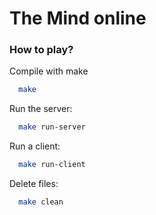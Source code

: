# The Mind online

### How to play?

Compile with make

```bash
  make
```

Run the server:

```bash
  make run-server
```

Run a client:

```bash
  make run-client
```

Delete files:

```bash
  make clean
```
